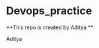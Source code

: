 # Devops_practice
**This repo is created by Aditya   **                                       

Aditya
